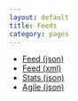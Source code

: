 ```yaml
---
layout: default
title: Feeds
category: pages
---
```


* <a href="/feeds/feed.json">Feed (json)</a>
* <a href="/feed.xml">Feed (xml)</a>
* <a href="/feeds/stats.json">Stats (json)</a>
* <a href="/feeds/agile.json">Agile (json)</a>
